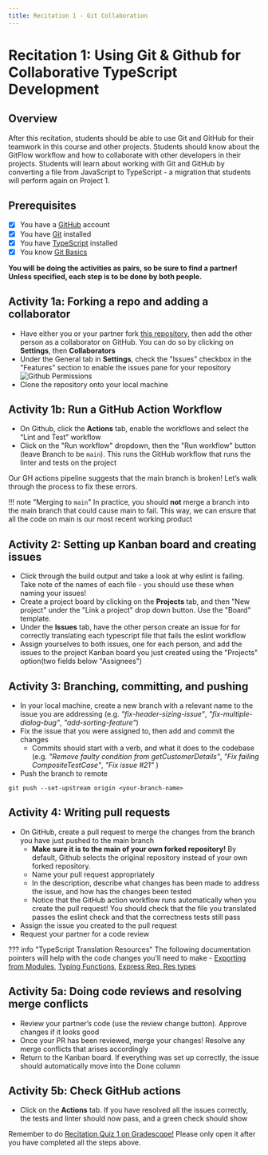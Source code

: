 ```yaml
---
title: Recitation 1 - Git Collaboration
---
```


# Recitation 1: Using Git & Github for Collaborative TypeScript Development

## Overview

After this recitation, students should be able to use Git and GitHub for their teamwork in this course and other projects. Students should know about the GitFlow workflow and how to collaborate with other developers in their projects. Students will learn about working with Git and GitHub by converting a file from JavaScript to TypeScript - a migration that students will perform again on Project 1.

## Prerequisites

- [x] You have a [GitHub](https://github.com/) account
- [x] You have [Git](https://git-scm.com/downloads) installed
- [x] You have [TypeScript](https://www.typescriptlang.org/download) installed
- [x] You know [Git Basics](https://rogerdudler.github.io/git-guide/)

**You will be doing the activities as pairs, so be sure to find a partner! Unless specified, each step is to be done by both people.**

## Activity 1a: Forking a repo and adding a collaborator

- Have either you or your partner fork [this repository](https://github.com/CMU-313/github-recitation-ts), then add the other person as a collaborator on GitHub. You can do so by clicking on **Settings**, then **Collaborators**
- Under the General tab in **Settings**, check the "Issues" checkbox in the "Features" section to enable the issues pane for your repository
  ![Github Permissions](../assets/images/reci/reci1-github-permissions.png)
- Clone the repository onto your local machine

## Activity 1b: Run a GitHub Action Workflow

- On Github, click the **Actions** tab, enable the workflows and select the “Lint and Test” workflow
- Click on the "Run workflow" dropdown, then the "Run workflow" button (leave Branch to be `main`). This runs the GitHub workflow that runs the linter and tests on the project

Our GH actions pipeline suggests that the main branch is broken! Let’s walk through the process to fix these errors.

!!! note "Merging to `main`"
    In practice, you should **not** merge a branch into the main branch that could cause main to fail. This way, we can ensure that all the code on main is our most recent working product

## Activity 2: Setting up Kanban board and creating issues

- Click through the build output and take a look at why eslint is failing. Take note of the names of each file - you should use these when naming your issues!
- Create a project board by clicking on the **Projects** tab, and then "New project" under the "Link a project" drop down button. Use the "Board" template.
- Under the **Issues** tab, have the other person create an issue for for correctly translating each typescript file that fails the eslint workflow
- Assign yourselves to both issues, one for each person, and add the issues to the project Kanban board you just created using the "Projects" option(two fields below "Assignees")

## Activity 3: Branching, committing, and pushing

- In your local machine, create a new branch with a relevant name to the issue you are addressing (e.g. _"fix-header-sizing-issue"_, _"fix-multiple-dialog-bug"_, _"add-sorting-feature"_)
- Fix the issue that you were assigned to, then add and commit the changes
  - Commits should start with a verb, and what it does to the codebase (e.g. _"Remove faulty condition from getCustomerDetails"_, _"Fix failing CompositeTestCase"_, _"Fix issue #21"_ )
- Push the branch to remote

```
git push --set-upstream origin <your-branch-name>
```

## Activity 4: Writing pull requests

- On GitHub, create a pull request to merge the changes from the branch you have just pushed to the main branch
  - **Make sure it is to the main of your own forked repository!** By default, Github selects the original repository instead of your own forked repository.
  - Name your pull request appropriately
  - In the description, describe what changes has been made to address the issue, and how has the changes been tested
  - Notice that the GitHub action workflow runs automatically when you create the pull request! You should check that the file you translated passes the eslint check and that the correctness tests still pass
- Assign the issue you created to the pull request
- Request your partner for a code review

??? info "TypeScript Translation Resources"
    The following documentation pointers will help with the code changes you'll need to make - [Exporting from Modules](https://www.typescriptlang.org/docs/handbook/migrating-from-javascript.html#exporting-from-modules), [Typing Functions](https://www.typescriptlang.org/docs/handbook/2/everyday-types.html#functions), [Express Req, Res types](https://stackoverflow.com/a/58567246)

## Activity 5a: Doing code reviews and resolving merge conflicts

- Review your partner’s code (use the review change button). Approve changes if it looks good
- Once your PR has been reviewed, merge your changes! Resolve any merge conflicts that arises accordingly
- Return to the Kanban board. If everything was set up correctly, the issue should automatically move into the Done column

## Activity 5b: Check GitHub actions

- Click on the **Actions** tab. If you have resolved all the issues correctly, the tests and linter should now pass, and a green check should show

Remember to do [Recitation Quiz 1 on Gradescope!](https://www.gradescope.com/courses/583198/assignments/3141880/) Please only open it after you have completed all the steps above.
